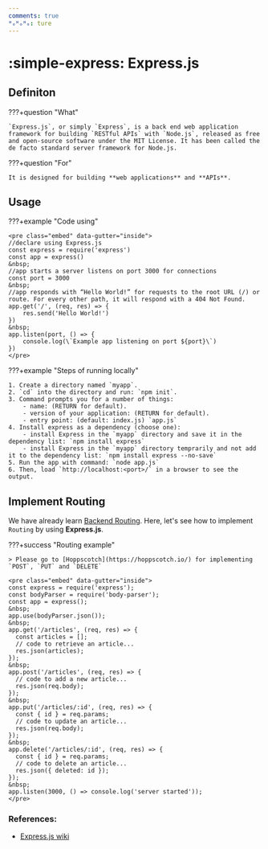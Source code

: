 ```yaml
---
comments: true
ᴴₒᴴₒᴴₒ: ture
---
```


# **:simple-express: Express.js**

## **Definiton**

???+question "What"
    
    `Express.js`, or simply `Express`, is a back end web application framework for building `RESTful APIs` with `Node.js`, released as free and open-source software under the MIT License. It has been called the de facto standard server framework for Node.js.

???+question "For"

    It is designed for building **web applications** and **APIs**. 

## **Usage**

???+example "Code using"

    <pre class="embed" data-gutter="inside">
    //declare using Express.js
    const express = require('express')
    const app = express() 
    &nbsp;
    //app starts a server listens on port 3000 for connections
    const port = 3000
    &nbsp;
    //app responds with “Hello World!” for requests to the root URL (/) or route. For every other path, it will respond with a 404 Not Found.
    app.get('/', (req, res) => {
        res.send('Hello World!')
    })
    &nbsp;
    app.listen(port, () => {
        console.log(\`Example app listening on port ${port}\`)
    })
    </pre>
    

???+example "Steps of running locally"

    1. Create a directory named `myapp`.
    2. `cd` into the directory and run: `npm init`.
    3. Command prompts you for a number of things:
        - name: (RETURN for default).
        - version of your application: (RETURN for default).
        - entry point: (default: index.js) `app.js`
    4. Install express as a dependency (choose one):
        - install Express in the `myapp` directory and save it in the dependency list: `npm install express` 
        - install Express in the `myapp` directory temprarily and not add it to the dependency list: `npm install express --no-save` 
    5. Run the app with command: `node app.js`
    6. Then, load `http://localhost:<port>/` in a browser to see the output.


## **Implement Routing**

We have already learn [Backend Routing](./routing.md). Here, let's see how to implement `Routing` by using **Express.js**.

???+success "Routing example"

    > Please go to [Hoppscotch](https://hoppscotch.io/) for implementing `POST`, `PUT` and `DELETE`

    <pre class="embed" data-gutter="inside">
    const express = require('express');
    const bodyParser = require('body-parser');
    const app = express();
    &nbsp;
    app.use(bodyParser.json());
    &nbsp;
    app.get('/articles', (req, res) => {
      const articles = [];
      // code to retrieve an article...
      res.json(articles);
    });
    &nbsp;
    app.post('/articles', (req, res) => {
      // code to add a new article...
      res.json(req.body);
    });
    &nbsp;
    app.put('/articles/:id', (req, res) => {
      const { id } = req.params;
      // code to update an article...
      res.json(req.body);
    });
    &nbsp;
    app.delete('/articles/:id', (req, res) => {
      const { id } = req.params;
      // code to delete an article...
      res.json({ deleted: id });
    });
    &nbsp;
    app.listen(3000, () => console.log('server started'));
    </pre>


### **References:**

- [Express.js wiki](https://en.wikipedia.org/wiki/Express.js)

<script src="https://embed.runkit.com"></script>
<style>.embed { overflow: visible; text-align: center; width: 110%}</style>
<script>
const elements = [...document.getElementsByClassName('embed')]
const notebooks = elements.reduce((notebooks, element) => {
    const innerText = element.firstChild
    const currentCell = window.RunKit.createNotebook({
        element,
        gutterStyle: element.getAttribute("data-gutter"),
        source: innerText.textContent,
        // Remove the text content of the pre tag after the embed has loaded
        mode: "endpoint",
        onLoad: () => innerText.remove()
    })
  return notebooks
}, [])
</script>